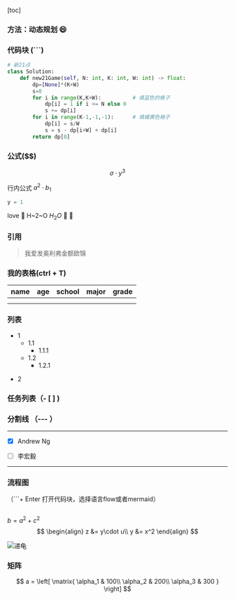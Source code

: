 [toc]

### 方法：动态规划 :smile:

### 代码块 (```)

```python
# 新21点
class Solution:
    def new21Game(self, N: int, K: int, W: int) -> float:
        dp=[None]*(K+W)
        s=0
        for i in range(K,K+W):          # 填蓝色的格子
            dp[i] = 1 if i <= N else 0
            s += dp[i]
        for i in range(K-1,-1,-1):      # 填橘黄色格子
            dp[i] = s/W
            s = s - dp[i+W] + dp[i]
        return dp[0]
```

### 公式($$)

$$
\sigma \cdot y^3
$$

行内公式  $a^2\cdot b_1$

```python
y = 1
```

love :wilted_flower: H~2~O $H_2O$ :potable_water: :horse: 

### 引用

> 我爱发奥利弗金额欧锦



### 我的表格(ctrl + T)

| name | age  | school | major | grade |
| :--: | :--: | :----: | :---: | :---: |
|      |      |        |       |       |
|      |      |        |       |       |

### 列表

- 1
  - 1.1
    - 1.1.1
  - 1.2
    - 1.2.1

* 2

### 任务列表（- [ ] )

### 分割线 （--- ）

---

- [x] Andrew Ng

- [ ] 李宏毅

---

### 流程图

（```+ Enter 打开代码块，选择语言flow或者mermaid）

```flow

```

$b = a^2 + c^2$
$$
\begin{align}
z &= y\cdot u\\
y &= x^2
\end{align}
$$

![递龟](https://i.loli.net/2020/08/10/Zx9OtFpd3NrLi1l.png)

### 矩阵

$$
a = \left[
\matrix{
  \alpha_1 & 100\\
  \alpha_2 & 200\\
  \alpha_3 & 300 
}
\right]
$$



